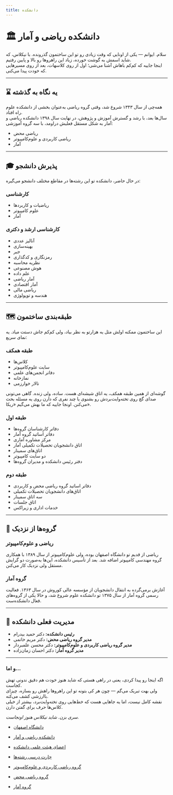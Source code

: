 ```yaml
---
title: دانشکده
---
```

# 🏛️ دانشکده ریاضی و آمار

سلام. ایوانم — یکی از اونایی که وقت زیادی رو تو این ساختمون گذرونده. با نیکلاس، که شاید اسمش به گوشت خورده، زیاد این راهروها رو بالا و پایین رفتیم.  
اینجا جاییه که کم‌کم باهاش آشنا می‌شی؛ اول از روی کلاسهات، بعد از روی مسیرهایی که خودت پیدا می‌کنی.

---

## ⌛ یه نگاه به گذشته  

همه‌چی از سال ۱۳۴۳ شروع شد، وقتی گروه ریاضی به‌عنوان بخشی از دانشکده علوم راه افتاد.  
سال‌ها بعد، با رشد و گسترش آموزش و پژوهش، در نهایت سال ۱۳۹۸ دانشکده ریاضی و آمار به شکل مستقل فعلیش دراومد، با سه گروه آموزشی:

- ریاضی محض  
- ریاضی کاربردی و علوم‌کامپیوتر  
- آمار

---

## 🎓 پذیرش دانشجو

در حال حاضر، دانشکده تو این رشته‌ها در مقاطع مختلف دانشجو می‌گیره:

### کارشناسی
- ریاضیات و کاربردها  
- علوم کامپیوتر  
- آمار  

### کارشناسی ارشد و دکتری  
- آنالیز عددی  
- بهینه‌سازی  
- جبر  
- رمزنگاری و کدگذاری  
- نظریه محاسبه  
- هوش مصنوعی  
- علم داده  
- آمار ریاضی  
- آمار اقتصادی  
- ریاضی مالی  
- هندسه و توپولوژی  

---

## 🗺️ طبقه‌بندی ساختمون

این ساختمون ممکنه اولش مثل یه هزارتو به نظر بیاد، ولی کم‌کم جاش دستت میاد. یه نمای سریع:

### طبقه همکف  
- کلاس‌ها  
- سایت علوم‌کامپیوتر  
- دفاتر انجمن‌های علمی  
- نمازخانه  
- تالار خوارزمی  

گوشه‌ای از همین طبقه همکف، یه اتاق شیشه‌ای هست. ساده، ولی زنده. گاهی می‌تونی صدای گچ روی تخته‌وایت‌بردش رو بشنوی یا چند نفری که دارن روی یه مسئله بحث می‌کنن. اونجا جاییه که ما بهش می‌گیم «ریکا».

### طبقه اول  
- دفاتر کارشناسان گروه‌ها  
- دفاتر اساتید گروه آمار  
- مرکز مشاوره آماری  
- اتاق دانشجویان تحصیلات تکمیلی آمار  
- اتاق‌های سمینار  
- دو سایت کامپیوتر  
- دفتر رئیس دانشکده و مدیران گروه‌ها  

### طبقه دوم  
- دفاتر اساتید گروه ریاضی محض و کاربردی  
- اتاق‌های دانشجویان تحصیلات تکمیلی  
- سه اتاق سمینار  
- اتاق جلسات  
- خدمات اداری و زیراکس  

---

## 🧭 گروه‌ها از نزدیک

### ریاضی و علوم‌کامپیوتر  
ریاضی از قدیم تو دانشگاه اصفهان بوده، ولی علوم‌کامپیوتر از سال ۱۳۸۹ با همکاری گروه مهندسی کامپیوتر اضافه شد. بعد از تأسیس دانشکده، این‌ها به‌صورت دو گرایش مستقل ولی نزدیک کار می‌کنن.

### گروه آمار  
آغازش برمی‌گرده به انتقال دانشجویان از مؤسسه عالی کوروش در سال ۱۳۶۳. فعالیت رسمی گروه آمار از سال ۱۳۷۵ تو دانشکده علوم شروع شد، و حالا یکی از گروه‌های فعال دانشکده‌ست.

---

## 👤 مدیریت فعلی دانشکده

- **رئیس دانشکده:** دکتر حمید بیدرام  
- **مدیر گروه ریاضی محض:** دکتر مریم خاتمی  
- **مدیر گروه ریاضی کاربردی و علوم‌کامپیوتر:** دکتر محسن علمبردار  
- **مدیر گروه آمار:** دکتر احسان زمان‌زاده  

---

### و اما...  

اگه اینجا رو پیدا کردی، یعنی در راهی هستی که شاید هنوز خودت هم دقیق ندونی تهش کجاست.  
ولی بهت تبریک می‌گم — چون هر کی بتونه تو این راهروها راهش رو بسازه، چیزای باارزشی کشف می‌کنه.  
نقشه کامل نیست، اما یه جاهایی هست که خط‌هایی روی تخته‌وایت‌برد، بیشتر از خیلی کلاس‌ها حرف برای گفتن دارن.

‌_سری بزن. شاید نیکلاس هنوز اونجاست._



- [دانشگاه اصفهان](https://www.ui.ac.ir/)
   
   
- [دانشکده ریاضی و آمار](https://mcs.ui.ac.ir/)
  

- [اعضای هیئت علمی دانشکده](./Professors/index.md)
  
  
- [چارت درسی رشته‌ها](./EducationDepartman/index.md)
  

- [گروه ریاضی کاربردی و علوم‌کامپیوتر](https://mcs.ui.ac.ir/amcs)


- [گروه ریاضی محض](https://mcs.ui.ac.ir/pmath)


- [گروه آمار](https://mcs.ui.ac.ir/stat)
